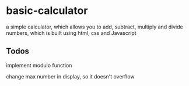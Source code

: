 # basic-calculator

a simple calculator, which allows you to add, subtract, multiply and divide numbers, which is built using html, css and Javascript

## Todos

implement modulo function

change max number in display, so it doesn't overflow
